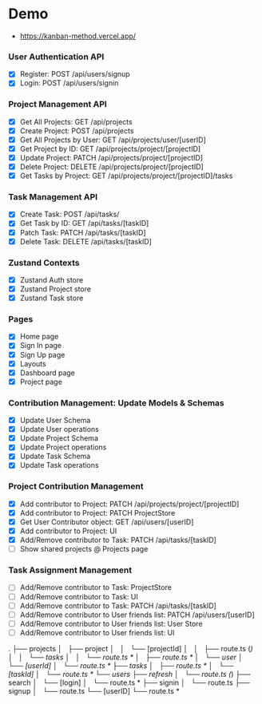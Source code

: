 # Demo

 - https://kanban-method.vercel.app/


### User Authentication API

- [x] Register: POST /api/users/signup
- [x] Login: POST /api/users/signin

### Project Management API

- [x] Get All Projects: GET /api/projects
- [x] Create Project: POST /api/projects
- [x] Get All Projects by User: GET /api/projects/user/[userID]
- [x] Get Project by ID: GET /api/projects/project/[projectID]
- [x] Update Project: PATCH /api/projects/project/[projectID]
- [x] Delete Project: DELETE /api/projects/project/[projectID]
- [x] Get Tasks by Project: GET /api/projects/project/[projectID]/tasks

### Task Management API

- [x] Create Task: POST /api/tasks/
- [x] Get Task by ID: GET /api/tasks/[taskID]
- [x] Patch Task: PATCH /api/tasks/[taskID]
- [x] Delete Task: DELETE /api/tasks/[taskID]

### Zustand Contexts

- [x] Zustand Auth store
- [x] Zustand Project store
- [x] Zustand Task store

### Pages

- [x] Home page
- [x] Sign In page
- [x] Sign Up page
- [x] Layouts
- [x] Dashboard page
- [x] Project page

### Contribution Management: Update Models & Schemas

- [x] Update User Schema
- [x] Update User operations
- [x] Update Project Schema
- [x] Update Project operations
- [x] Update Task Schema
- [x] Update Task operations

### Project Contribution Management

- [x] Add contributor to Project: PATCH /api/projects/project/[projectID]
- [x] Add contributor to Project: PATCH ProjectStore
- [x] Get User Contributor object: GET /api/users/[userID]
- [x] Add contributor to Project: UI
- [x] Add/Remove contributor to Task: PATCH /api/tasks/[taskID]
- [ ] Show shared projects @ Projects page

### Task Assignment Management

- [ ] Add/Remove contributor to Task: ProjectStore
- [ ] Add/Remove contributor to Task: UI
- [ ] Add/Remove contributor to Task: PATCH /api/tasks/[taskID]
- [ ] Add/Remove contributor to User friends list: PATCH /api/users/[userID]
- [ ] Add/Remove contributor to User friends list: User Store
- [ ] Add/Remove contributor to User friends list: UI

.
├── projects
│   ├── project
│   │   └── [projectId]
│   │       ├── route.ts (*)
│   │       └── tasks
│   │           └── route.ts *
│   ├── route.ts *
│   └── user 
│       └── [userId]
│           └── route.ts *
├── tasks 
│   ├── route.ts *
│   └── [taskId]
│       └── route.ts *
└── users
    ├── refresh
    │   └── route.ts (*)
    ├── search
    │   └── [login]
    │       └── route.ts *
    ├── signin
    │   └── route.ts
    ├── signup
    │   └── route.ts
    └── [userID]
        └── route.ts *

